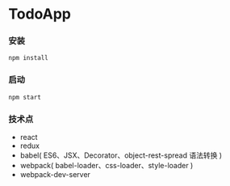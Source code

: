 TodoApp
===

### 安装
    npm install

### 启动
    npm start

### 技术点
*   react
*   redux
*   babel( ES6、JSX、Decorator、object-rest-spread 语法转换 )
*   webpack( babel-loader、css-loader、style-loader )
*   webpack-dev-server